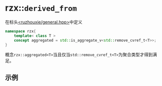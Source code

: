# rzx::`derived_from`
在标头[<ruzhouxie/general.hpp>](../headers/general.md "headers/general")中定义
```cpp
namespace rzx{
    template< class T >
    concept aggregated = std::is_aggregate_v<std::remove_cvref_t<T>>;
}
```
概念`rzx::aggregated<T>`当且仅当`std::remove_cvref_t<T>`为聚合类型才得到满足。
## 示例
```cpp

```